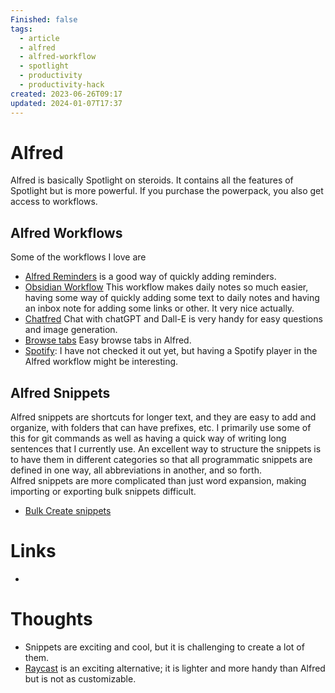 ```yaml
---
Finished: false
tags:
  - article
  - alfred
  - alfred-workflow
  - spotlight
  - productivity
  - productivity-hack
created: 2023-06-26T09:17
updated: 2024-01-07T17:37
---
```

# Alfred
Alfred is basically Spotlight on steroids. It contains all the features of Spotlight but is more powerful. If you purchase the powerpack, you also get access to workflows. 

## Alfred Workflows
Some of the workflows I love are
- [Alfred Reminders](https://github.com/surrealroad/alfred-reminders) is a good way of quickly adding reminders. 
- [Obsidian Workflow](https://github.com/hauselin/obsidian-alfred) This workflow makes daily notes so much easier, having some way of quickly adding some text to daily notes and having an inbox note for adding some links or other. It very nice actually. 
- [Chatfred](https://alfred.app/workflows/chrislemke/chatfred/) Chat with chatGPT and Dall-E is very handy for easy questions and image generation. 
- [Browse tabs](https://alfred.app/workflows/chrislemke/chatfred/) Easy browse tabs in Alfred.
- [Spotify](https://alfred-spotify-mini-player.com/): I have not checked it out yet, but having a Spotify player in the Alfred workflow might be interesting. 
## Alfred Snippets
Alfred snippets are shortcuts for longer text, and they are easy to add and organize, with folders that can have prefixes, etc. I primarily use some of this for git commands as well as having a quick way of writing long sentences that I currently use. 
An excellent way to structure the snippets is to have them in different categories so that all programmatic snippets are defined in one way, all abbreviations in another, and so forth.  
Alfred snippets are more complicated than just word expansion, making importing or exporting bulk snippets difficult. 
- [Bulk Create snippets](https://github.com/javierlopeza/alfred-bulk-snippet-creator)

# Links
- 

# Thoughts 
- Snippets are exciting and cool, but it is challenging to create a lot of them. 
- [Raycast](https://www.raycast.com/) is an exciting alternative; it is lighter and more handy than Alfred but is not as customizable. 


